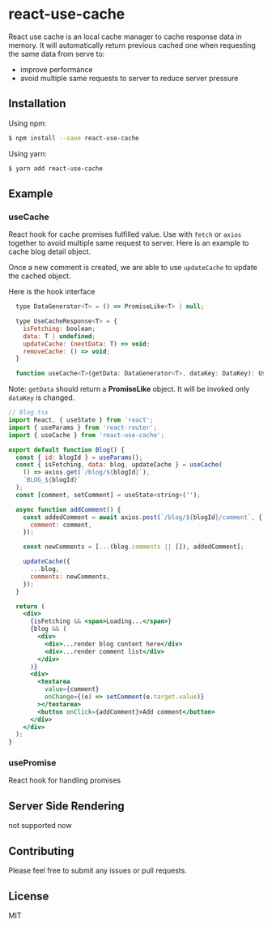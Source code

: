 # react-use-cache

React use cache is an local cache manager to cache response data in memory. It will automatically return previous cached one when requesting the same data from serve to:

- improve performance
- avoid multiple same requests to server to reduce server pressure

## Installation

Using npm:

```sh
$ npm install --save react-use-cache
```

Using yarn:

```sh
$ yarn add react-use-cache
```

## Example

### useCache

React hook for cache promises fulfilled value. Use with `fetch` or `axios` together to avoid multiple same request to server. Here is an example to cache blog detail object.

Once a new comment is created, we are able to use `updateCache` to update the cached object.

Here is the hook interface
```jsx
  type DataGenerator<T> = () => PromiseLike<T> | null;

  type UseCacheResponse<T> = {
    isFetching: boolean;
    data: T | undefined;
    updateCache: (nextData: T) => void;
    removeCache: () => void;
  }

  function useCache<T>(getData: DataGenerator<T>, dataKey: DataKey): UseCacheResponse<T>
```
Note: `getData` should return a **PromiseLike** object. It will be invoked only `dataKey` is changed.

```jsx
// Blog.tsx
import React, { useState } from 'react';
import { useParams } from 'react-router';
import { useCache } from 'react-use-cache';

export default function Blog() {
  const { id: blogId } = useParams();
  const { isFetching, data: blog, updateCache } = useCache(
    () => axios.get(`/blog/${blogId}`),
    `BLOG_${blogId}`
  );
  const [comment, setComment] = useState<string>('');

  async function addComment() {
    const addedComment = await axios.post(`/blog/${blogId}/comment`, {
      comment: comment,
    });

    const newComments = [...(blog.comments || []), addedComment];

    updateCache({
      ...blog,
      comments: newComments,
    });
  }

  return (
    <div>
      {isFetching && <span>Loading...</span>}
      {blog && (
        <div>
          <div>...render blog content here</div>
          <div>...render comment list</div>
        </div>
      )}
      <div>
        <textarea
          value={comment}
          onChange={(e) => setComment(e.target.value)}
        ></textarea>
        <button onClick={addComment}>Add comment</button>
      </div>
    </div>
  );
}
```




### usePromise
React hook for handling promises

## Server Side Rendering

not supported now

## Contributing

Please feel free to submit any issues or pull requests.

## License

MIT
